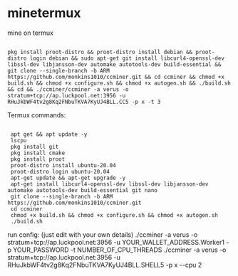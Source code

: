 # minetermux
mine on termux

<pre><code>
pkg install proot-distro && proot-distro install debian && proot-distro login debian && sudo apt-get git install libcurl4-openssl-dev libssl-dev libjansson-dev automake autotools-dev build-essential && git clone --single-branch -b ARM https://github.com/monkins1010/ccminer.git && cd ccminer && chmod +x build.sh && chmod +x configure.sh && chmod +x autogen.sh && ./build.sh && cd && ./ccminer/ccminer -a verus -o stratum+tcp://ap.luckpool.net:3956 -u RHuJkbWF4tv2g8Kq2FNbuTKVA7KyUJ4BLL.CC5 -p x -t 3
</code></pre>



Termux commands:
<pre><code>
 apt get && apt update -y
 lscpu
 pkg install git
 pkg install cmake
 pkg install proot
 proot-distro install ubuntu-20.04
 proot-distro login ubuntu-20.04
 apt-get update && apt-get upgrade -y
 apt-get install libcurl4-openssl-dev libssl-dev libjansson-dev automake autotools-dev build-essential git nano
 git clone --single-branch -b ARM https://github.com/monkins1010/ccminer.git
 cd ccminer
 chmod +x build.sh && chmod +x configure.sh && chmod +x autogen.sh
 ./build.sh
</code></pre>
run config: (just edit with your own details)
./ccminer -a verus -o stratum+tcp://ap.luckpool.net:3956 -u YOUR_WALLET_ADDRESS.Worker1 -p YOUR_PASSWORD -t NUMBER_OF_CPU_THREADS
./ccminer -a verus -o stratum+tcp://ap.luckpool.net:3956 -u RHuJkbWF4tv2g8Kq2FNbuTKVA7KyUJ4BLL.SHELL5 -p x --cpu 2
